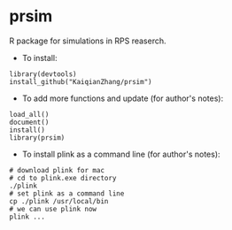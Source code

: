 # prsim

R package for simulations in RPS reaserch.

- To install:
```
library(devtools)
install_github("KaiqianZhang/prsim")
```

- To add more functions and update (for author's notes):
```
load_all()
document()
install()
library(prsim)
```

- To install plink as a command line (for author's notes):
```
# download plink for mac
# cd to plink.exe directory
./plink
# set plink as a command line
cp ./plink /usr/local/bin
# we can use plink now
plink ...
```

